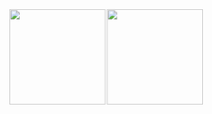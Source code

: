 <a href="https://github.com/Hamumayo55">
  <img align="left" height="170px" src="https://github-readme-stats.vercel.app/api?username=Hamumayo55&count_private=true&show_icons=true&theme=vue-dark" />
</a>

<a href="https://github.com/Hamumayo55">
  <img align="left" height="170px" src="https://github-readme-stats.vercel.app/api/top-langs/?username=Hamumayo55&layout=compact&theme=vue-dark" />
</a>

<!--
**Hamumayo55/Hamumayo55** is a ✨ _special_ ✨ repository because its `README.md` (this file) appears on your GitHub profile.
![Anurag's github stats](https://github-readme-stats.vercel.app/api?username=Hamumayo55&theme=dark&show_icons=true&theme=vue-dark)

Here are some ideas to get you started:


- 🔭 I’m currently working on ...
- 🌱 I’m currently learning ...
- 👯 I’m looking to collaborate on ...
- 🤔 I’m looking for help with ...
- 💬 Ask me about ...
- 📫 How to reach me: ...
- 😄 Pronouns: ...
- ⚡ Fun fact: ...
-->

